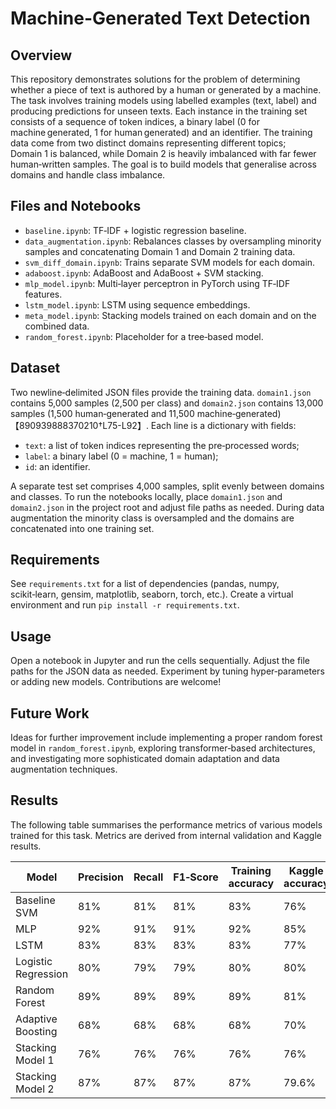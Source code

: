 # Machine-Generated Text Detection

## Overview

This repository demonstrates solutions for the problem of determining whether a piece of text is authored by a human or generated by a machine. The task involves training models using labelled examples (text, label) and producing predictions for unseen texts. Each instance in the training set consists of a sequence of token indices, a binary label (0 for machine generated, 1 for human generated) and an identifier. The training data come from two distinct domains representing different topics; Domain 1 is balanced, while Domain 2 is heavily imbalanced with far fewer human‑written samples. The goal is to build models that generalise across domains and handle class imbalance.

## Files and Notebooks

- `baseline.ipynb`: TF‑IDF + logistic regression baseline.
- `data_augmentation.ipynb`: Rebalances classes by oversampling minority samples and concatenating Domain 1 and Domain 2 training data.
- `svm_diff_domain.ipynb`: Trains separate SVM models for each domain.
- `adaboost.ipynb`: AdaBoost and AdaBoost + SVM stacking.
- `mlp_model.ipynb`: Multi‑layer perceptron in PyTorch using TF‑IDF features.
- `lstm_model.ipynb`: LSTM using sequence embeddings.
- `meta_model.ipynb`: Stacking models trained on each domain and on the combined data.
- `random_forest.ipynb`: Placeholder for a tree‑based model.

## Dataset

Two newline‑delimited JSON files provide the training data. `domain1.json` contains 5,000 samples (2,500 per class) and `domain2.json` contains 13,000 samples (1,500 human‑generated and 11,500 machine‑generated)【890939888370210†L75-L92】. Each line is a dictionary with fields:
- `text`: a list of token indices representing the pre‑processed words;
- `label`: a binary label (0 = machine, 1 = human);
- `id`: an identifier.

A separate test set comprises 4,000 samples, split evenly between domains and classes. To run the notebooks locally, place `domain1.json` and `domain2.json` in the project root and adjust file paths as needed. During data augmentation the minority class is oversampled and the domains are concatenated into one training set.

## Requirements

See `requirements.txt` for a list of dependencies (pandas, numpy, scikit‑learn, gensim, matplotlib, seaborn, torch, etc.). Create a virtual environment and run `pip install -r requirements.txt`.

## Usage

Open a notebook in Jupyter and run the cells sequentially. Adjust the file paths for the JSON data as needed. Experiment by tuning hyper‑parameters or adding new models. Contributions are welcome!

## Future Work

Ideas for further improvement include implementing a proper random forest model in `random_forest.ipynb`, exploring transformer‑based architectures, and investigating more sophisticated domain adaptation and data augmentation techniques.

## Results

The following table summarises the performance metrics of various models trained for this task. Metrics are derived from internal validation and Kaggle results.

| Model | Precision | Recall | F1‑Score | Training accuracy | Kaggle accuracy |
| --- | --- | --- | --- | --- | --- |
| Baseline SVM | 81% | 81% | 81% | 83% | 76% |
| MLP | 92% | 91% | 91% | 92% | 85% |
| LSTM | 83% | 83% | 83% | 83% | 77% |
| Logistic Regression | 80% | 79% | 79% | 80% | 80% |
| Random Forest | 89% | 89% | 89% | 89% | 81% |
| Adaptive Boosting | 68% | 68% | 68% | 68% | 70% |
| Stacking Model 1 | 76% | 76% | 76% | 76% | 76% |
| Stacking Model 2 | 87% | 87% | 87% | 87% | 79.6% |

